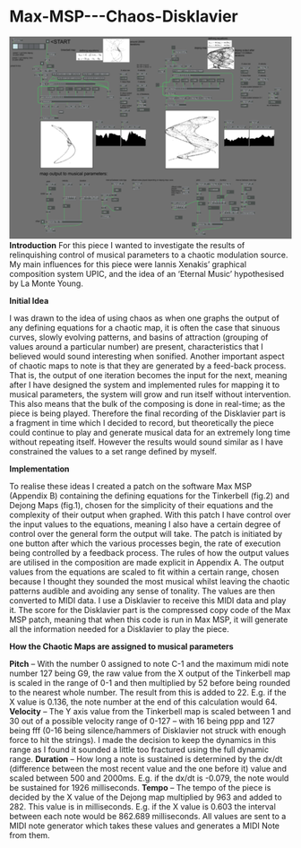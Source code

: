 # Max-MSP---Chaos-Disklavier
![alt text](https://github.com/tom0000000/Max-MSP---Chaos-Disklavier/blob/master/chaosScreen.PNG "screenshot")
<b>Introduction</b>
For this piece I wanted to investigate the results of relinquishing control of musical parameters to a chaotic modulation source. My main influences for this piece were Iannis Xenakis’ graphical composition system UPIC, and the idea of an ‘Eternal Music’ hypothesised by La Monte Young.

<b>Initial Idea</b>

I was drawn to the idea of using chaos as when one graphs the output of any defining equations for a chaotic map, it is often the case that sinuous curves, slowly evolving patterns, and basins of attraction (grouping of values around a particular number) are present, characteristics that I believed would sound interesting when sonified. Another important aspect of chaotic maps to note is that they are generated by a feed-back process. That is, the output of one iteration becomes the input for the next, meaning after I have designed the system and implemented rules for mapping it to musical parameters, the system will grow and run itself without intervention. This also means that the bulk of the composing is done in real-time; as the piece is being played. Therefore the final recording of the Disklavier part is a fragment in time which I decided to record, but theoretically the piece could continue to play and generate musical data for an extremely long time without repeating itself. However the results would sound similar as I have constrained the values to a set range defined by myself.

<b>Implementation</b>

To realise these ideas I created a patch on the software Max MSP (Appendix B) containing the defining equations for the Tinkerbell (fig.2) and Dejong Maps (fig.1), chosen for the simplicity of their equations and the complexity of their output when graphed. With this patch I have control over the input values to the equations, meaning I also have a certain degree of control over the general form the output will take. The patch is initiated by one button after which the various processes begin, the rate of execution being controlled by a feedback process. The rules of how the output values are utilised in the composition are made explicit in Appendix A. 
The output values from the equations are scaled to fit within a certain range, chosen because I thought they sounded the most musical whilst leaving the chaotic patterns audible and avoiding any sense of tonality. The values are then converted to MIDI data. I use a Disklavier to receive this MIDI data and play it. The score for the Disklavier part is the compressed copy code of the Max MSP patch, meaning that when this code is run in Max MSP, it will generate all the information needed for a Disklavier to play the piece. 

<b>How the Chaotic Maps are assigned to
musical parameters</b>


<b>Pitch</b> – With the number 0 assigned to note C-1 and the maximum midi note number 127
being G9, the raw value from the X output of the Tinkerbell map is scaled in the range of
0-1 and then multiplied by 52 before being rounded to the nearest whole number. The
result from this is added to 22. E.g. if the X value is 0.136, the note number at the end of
this calculation would 64.
<b>Velocity</b> – The Y axis value from the Tinkerbell map is scaled between 1 and 30 out of a
possible velocity range of 0-127 – with 16 being ppp and 127 being fff (0-16 being
silence/hammers of Disklavier not struck with enough force to hit the strings). I made the
decision to keep the dynamics in this range as I found it sounded a little too fractured
using the full dynamic range.
<b>Duration</b> – How long a note is sustained is determined by the dx/dt (difference between
the most recent value and the one before it) value and scaled between 500 and 2000ms. E.g.
if the dx/dt is -0.079, the note would be sustained for 1926 milliseconds.
<b>Tempo</b> – The tempo of the piece is decided by the X value of the Dejong map multiplied
by 963 and added to 282. This value is in milliseconds. E.g. if the X value is 0.603 the
interval between each note would be 862.689 milliseconds.
All values are sent to a MIDI note generator which takes these values and generates a
MIDI Note from them.
